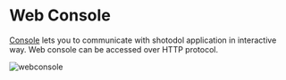 Web Console
========

[Console](http://en.wikipedia.org/wiki/Command-line_interface) lets you to communicate with shotodol application in interactive way. Web console can be accessed over HTTP protocol.

![webconsole](https://cloud.githubusercontent.com/assets/973414/4479157/973bea00-498b-11e4-86c0-402480eacb69.jpg)


